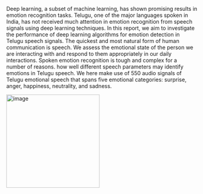  Deep learning, a subset of machine learning, has shown promising results in emotion 
recognition tasks. Telugu, one of the major languages spoken 
in India, has not received much attention in emotion 
recognition from speech signals using deep learning 
techniques. In this report, we aim to investigate the 
performance of deep learning algorithms for emotion 
detection in Telugu speech signals. The quickest and most 
natural form of human communication is speech. We assess 
the emotional state of the person we are interacting with and 
respond to them appropriately in our daily interactions. 
Spoken emotion recognition is tough and complex for a 
number of reasons. how well different speech parameters 
may identify emotions in Telugu speech. We here make use 
of 550 audio signals of Telugu emotional speech that spans 
five emotional categories: surprise, anger, happiness, 
neutrality, and sadness.


<img width="246" alt="image" src="https://github.com/vamsi-cse/Projects/assets/96910860/2e56efe0-a3bd-4fee-a701-9a4ffd3786b9">

